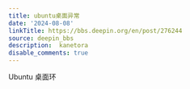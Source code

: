 ```yaml
---
title: ubuntu桌面异常
date: '2024-08-08'
linkTitle: https://bbs.deepin.org/en/post/276244
source: deepin_bbs
description:  kanetora 
disable_comments: true
---
```

Ubuntu 桌面环
